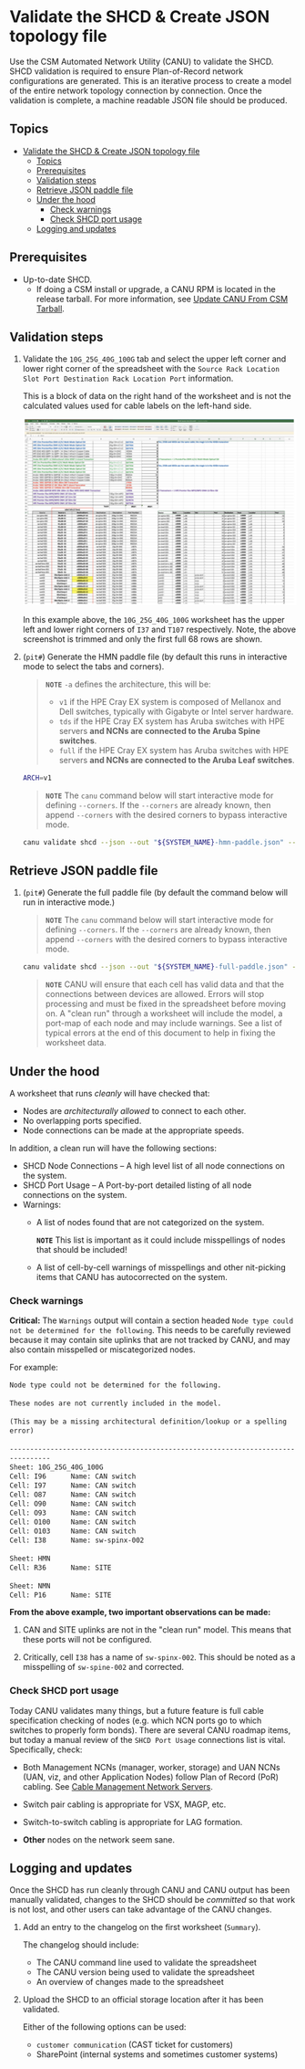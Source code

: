 # Validate the SHCD & Create JSON topology file

Use the CSM Automated Network Utility (CANU) to validate the SHCD. SHCD validation is required to ensure Plan-of-Record network configurations are generated.
This is an iterative process to create a model of the entire network topology connection by connection.
Once the validation is complete, a machine readable JSON file should be produced.

## Topics

- [Validate the SHCD & Create JSON topology file](#validate-the-shcd--create-json-topology-file)
  - [Topics](#topics)
  - [Prerequisites](#prerequisites)
  - [Validation steps](#validation-steps)
  - [Retrieve JSON paddle file](#retrieve-json-paddle-file)
  - [Under the hood](#under-the-hood)
    - [Check warnings](#check-warnings)
    - [Check SHCD port usage](#check-shcd-port-usage)
  - [Logging and updates](#logging-and-updates)

## Prerequisites

- Up-to-date SHCD.
  - If doing a CSM install or upgrade, a CANU RPM is located in the release tarball. For more information, see [Update CANU From CSM Tarball](canu/update_canu_from_csm_tarball.md).

## Validation steps

1. Validate the `10G_25G_40G_100G` tab and select the upper left corner and lower right corner of the spreadsheet with the `Source Rack Location Slot Port Destination Rack Location Port` information.

   This is a block of data on the right hand of the worksheet and is not the calculated values used for cable labels on the left-hand side.

   ![SHCD example](img/shcd_example.png "SHCD example")

   In this example above, the `10G_25G_40G_100G` worksheet has the upper left and lower right corners of `I37` and `T107` respectively.
   Note, the above screenshot is trimmed and only the first full 68 rows are shown.

1. (`pit#`) Generate the HMN paddle file (by default this runs in interactive mode to select the tabs and corners).

   > **`NOTE`**
   > `-a` defines the architecture, this will be:
   >
   > - `v1` if the HPE Cray EX system is composed of Mellanox and Dell switches, typically with Gigabyte or Intel server hardware.
   > - `tds` if the HPE Cray EX system has Aruba switches with HPE servers **and NCNs are connected to the Aruba Spine switches**.
   > - `full` if the HPE Cray EX system has Aruba switches with HPE servers **and NCNs are connected to the Aruba Leaf switches**.

   ```bash
   ARCH=v1
   ```

   > **`NOTE`** The `canu` command below will start interactive mode for defining `--corners`. If
   > the `--corners` are already known, then append `--corners` with the desired corners to bypass interactive mode.

   ```bash
   canu validate shcd --json --out "${SYSTEM_NAME}-hmn-paddle.json" --tabs HMN -a "${ARCH}" --shcd <shcd_file.xlsx>
   ```

## Retrieve JSON paddle file

1. (`pit#`) Generate the full paddle file (by default the command below will run in interactive mode.)

   > **`NOTE`** The `canu` command below will start interactive mode for defining `--corners`. If
   > the `--corners` are already known, then append `--corners` with the desired corners to bypass interactive mode.

   ```bash
   canu validate shcd --json --out "${SYSTEM_NAME}-full-paddle.json" -a "${ARCH}" --shcd <shcd_file>.xlsx
   ```

   > **`NOTE`** CANU will ensure that each cell has valid data and that the connections between devices are allowed. Errors will stop processing and must be fixed in
   > the spreadsheet before moving on. A "clean run" through a worksheet will include the model, a port-map of each node and may include warnings. See a
   > list of typical errors at the end of this document to help in fixing the worksheet data.

## Under the hood

A worksheet that runs *cleanly* will have checked that:

- Nodes are *architecturally allowed* to connect to each other.
- No overlapping ports specified.
- Node connections can be made at the appropriate speeds.

In addition, a clean run will have the following sections:

- SHCD Node Connections – A high level list of all node connections on the system.
- SHCD Port Usage – A Port-by-port detailed listing of all node connections on the system.
- Warnings:
  - A list of nodes found that are not categorized on the system.

    **`NOTE`** This list is important as it could include misspellings of nodes that should be included!

  - A list of cell-by-cell warnings of misspellings and other nit-picking items that CANU has autocorrected on the system.

### Check warnings

**Critical:** The `Warnings` output will contain a section headed `Node type could not be determined for the following`. This needs to
be carefully reviewed because it may contain site uplinks that are not tracked by CANU, and may also contain misspelled or miscategorized
nodes.

For example:

```text
Node type could not be determined for the following.

These nodes are not currently included in the model.

(This may be a missing architectural definition/lookup or a spelling error)

--------------------------------------------------------------------------------
Sheet: 10G_25G_40G_100G
Cell: I96      Name: CAN switch
Cell: I97      Name: CAN switch
Cell: O87      Name: CAN switch
Cell: O90      Name: CAN switch
Cell: O93      Name: CAN switch
Cell: O100     Name: CAN switch
Cell: O103     Name: CAN switch
Cell: I38      Name: sw-spinx-002

Sheet: HMN
Cell: R36      Name: SITE

Sheet: NMN
Cell: P16      Name: SITE
```

**From the above example, two important observations can be made:**

1. CAN and SITE uplinks are not in the "clean run" model. This means that these ports will not be configured.

1. Critically, cell `I38` has a name of `sw-spinx-002`. This should be noted as a misspelling of `sw-spine-002` and corrected.

### Check SHCD port usage

Today CANU validates many things, but a future feature is full cable specification checking of nodes (e.g. which NCN ports go to
which switches to properly form bonds). There are several CANU roadmap items, but today a manual review of the `SHCD Port Usage`
connections list is vital. Specifically, check:

- Both Management NCNs (manager, worker, storage) and UAN NCNs (UAN, viz, and other Application Nodes) follow Plan of Record (PoR)
  cabling. See [Cable Management Network Servers](cable_management_network_servers.md).

- Switch pair cabling is appropriate for VSX, MAGP, etc.

- Switch-to-switch cabling is appropriate for LAG formation.

- **Other** nodes on the network seem sane.

## Logging and updates

Once the SHCD has run cleanly through CANU and CANU output has been manually validated, changes to the SHCD should be
*committed* so that work is not lost, and other users can take advantage of the CANU changes.

1. Add an entry to the changelog on the first worksheet (`Summary`).

   The changelog should include:

   - The CANU command line used to validate the spreadsheet
   - The CANU version being used to validate the spreadsheet
   - An overview of changes made to the spreadsheet

1. Upload the SHCD to an official storage location after it has been validated.

   Either of the following options can be used:

   - `customer communication` (CAST ticket for customers)
   - SharePoint (internal systems and sometimes customer systems)
